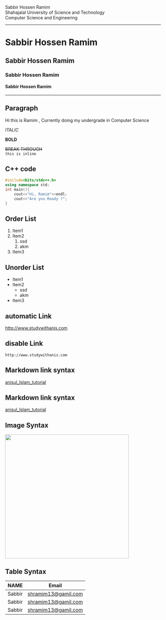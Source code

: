 <!--markdown tutorial-->
Sabbir Hossen Ramim </br>
Shahajalal University of Science and Technology  
Computer Science and Engineering 

---
# Sabbir Hossen Ramim  

## Sabbir Hossen Ramim    

### Sabbir Hossen Ramim  


#### Sabbir Hossen Ramim  
---  



## Paragraph  

<p>
Hi this is Ramim , Currently doing my undergrade in Computer Science 
</p>

_ITALIC_  

__BOLD__  

~~BREAK THROUGH~~  
`this is inline`  

## C++ code
``` c++
#include<bits/stdc++.h>
using namespace std;
int main(){
    cout<<"Hi, Ramim"<<endl;
    cout<<"Are you Ready ?";  
}
```  

## Order List
1. Item1
2. Item2
    1. ssd
    2. akm  
3. Item3   

## Unorder List  

- Item1
- Item2
    - ssd
    - akm  
- Item3   

## automatic Link  
http://www.studywithanis.com

## disable Link  
`http://www.studywithanis.com`

## Markdown link syntax  

[anisul_Islam_tutorial](
http://www.studywithanis.com
)  

## Markdown link syntax  

[anisul_Islam_tutorial][websitelink]  

<!-- all link is here -->
[websitelink]:
http://www.studywithanis.com


## Image Syntax  

<img src=" C\\Users\\shram\\Desktop\\stat.jpg" width ="400" />  

## Table Syntax  
| NAME | Email|
|---|---|
|Sabbir|shramim13@gamil.com|
|Sabbir|shramim13@gamil.com|
|Sabbir|shramim13@gamil.com|  



